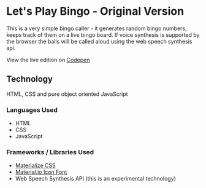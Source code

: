 # Let's Play Bingo - Original Version
This is a very simple bingo caller - it generates random bingo numbers, keeps track of them on a live bingo board.
If voice synthesis is supported by the browser the balls will be called aloud using the web speech synthesis api.

View the live edition on [Codepen](https://codepen.io/karolbrennan/pen/GxKZWX)

## Technology
HTML, CSS and pure object oriented JavaScript

### Languages Used
- HTML
- CSS
- JavaScript

### Frameworks / Libraries Used
- [Materialize CSS](http://materializecss.com)
- [Material.io Icon Font](https://material.io/icons/)
- Web Speech Synthesis API (this is an experimental technology)
